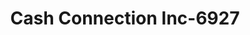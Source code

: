 ---
f_zip-code: 97526
f_state-code: OR
title: Cash Connection Inc-6927
f_phone: 541-476-6740
f_city-only: Grants Pass
f_address: 764 Southwest 6Th Street Grants Pass
f_location-unique-id: '6927'
slug: cash-connection-inc-6927
updated-on: '2024-05-30T13:46:58.046Z'
created-on: '2024-05-30T13:36:59.803Z'
published-on: '2024-05-30T13:54:32.469Z'
f_city-state: cms/city/grants-pass-or.md
f_company: cms/company/cash-connection-inc.md
f_state: cms/state/oregon.md
layout: '[payday-loan].html'
tags: payday-loan
---